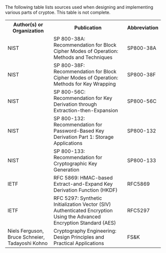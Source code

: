 The following table lists sources used when designing and implementing various parts of cryptoe.
This table is not complete.

<table>
 <tr>
  <th>Author(s) or Organization</th>
  <th>Publication</th>
  <th>Abbreviation</th>
 </tr>
 <tr>
  <td>NIST</td>
  <td>SP 800-38A: Recommendation for Block Cipher Modes of Operation: Methods and Techniques</td>
  <td>SP800-38A</td>
 <tr>
  <td>NIST</td>
  <td>SP 800-38F: Recommendation for Block Cipher Modes of Operation: Methods for Key Wrapping</td>
  <td>SP800-38F</td>
 </tr>
 <tr>
  <td>NIST</td>
  <td>SP 800-56C: Recommendation for Key Derivation through Extraction-then-Expansion</td>
  <td>SP800-56C</td>
 </tr>
 <tr>
  <td>NIST</td>
  <td>SP 800-132: Recommendation for Password-Based Key Derivation Part 1: Storage Applications</td>
  <td>SP800-132</td>
 </tr>
 <tr>
  <td>NIST</td>
  <td>SP 800-133: Recommendation for Cryptographic Key Generation</td>
  <td>SP800-133</td>
 </tr>
 <tr>
  <td>IETF</td>
  <td>RFC 5869: HMAC-based Extract-and-Expand Key Derivation Function (HKDF)</td>
  <td>RFC5869</td>
 </tr>
 <tr>
  <td>IETF</td>
  <td>RFC 5297: Synthetic Initialization Vector (SIV) Authenticated Encryption Using the Advanced Encryption Standard (AES)</td>
  <td>RFC5297</td>
 </tr>
 <tr>
  <td>Niels Ferguson, Bruce Schneier, Tadayoshi Kohno</td>
  <td>Cryptography Engineering: Design Principles and Practical Applications</td>
  <td>FS&K</td>
 </tr>
</table>

